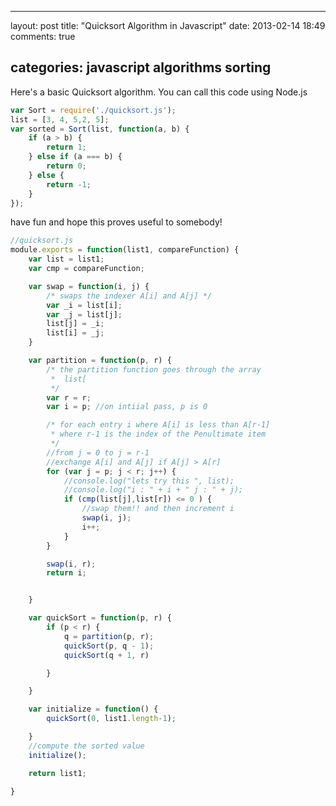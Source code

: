 ---

layout: post
title: "Quicksort Algorithm in Javascript"
date: 2013-02-14 18:49
comments: true

categories: javascript algorithms sorting
-----------------------------------------

Here's a basic Quicksort algorithm. You can call this code using Node.js

```javascript
var Sort = require('./quicksort.js');
list = [3, 4, 5,2, 5];
var sorted = Sort(list, function(a, b) {
	if (a > b) {
		return 1;
	} else if (a === b) {
		return 0;
	} else {
		return -1;
	}
});
```

have fun and hope this proves useful to somebody!

```javascript
//quicksort.js
module.exports = function(list1, compareFunction) {
    var list = list1;
    var cmp = compareFunction;

    var swap = function(i, j) {
        /* swaps the indexer A[i] and A[j] */
        var _i = list[i];
        var _j = list[j];
        list[j] = _i;
        list[i] = _j;
    }

    var partition = function(p, r) {
        /* the partition function goes through the array
         *  list[
         */
        var r = r;
        var i = p; //on intiial pass, p is 0

        /* for each entry i where A[i] is less than A[r-1]
         * where r-1 is the index of the Penultimate item
         */
        //from j = 0 to j = r-1
        //exchange A[i] and A[j] if A[j] > A[r]
        for (var j = p; j < r; j++) {
            //console.log("lets try this ", list);
            //console.log("i : " + i + " j : " + j);
            if (cmp(list[j],list[r]) <= 0 ) {
                //swap them!! and then increment i
                swap(i, j);
                i++;
            }
        }

        swap(i, r);
        return i;


    }

    var quickSort = function(p, r) {
        if (p < r) {
            q = partition(p, r);
            quickSort(p, q - 1);
            quickSort(q + 1, r)

        }

    }

    var initialize = function() {
        quickSort(0, list1.length-1);

    }
    //compute the sorted value
    initialize();

    return list1;

}
```
